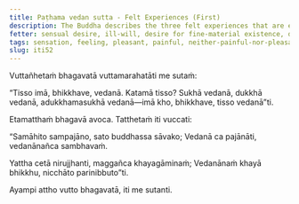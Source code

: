 ```yaml
---
title: Paṭhama vedan sutta - Felt Experiences (First)
description: The Buddha describes the three felt experiences that are experienced on contact through the sense doors - pleasant, painful, and neither-painful-nor-pleasant.
fetter: sensual desire, ill-will, desire for fine-material existence, desire for immaterial existence, ignorance
tags: sensation, feeling, pleasant, painful, neither-painful-nor-pleasant, discernment, quenching, buddha, iti, iti50-99
slug: iti52
---
```


Vuttañhetaṁ bhagavatā vuttamarahatāti me sutaṁ:

“Tisso imā, bhikkhave, vedanā. Katamā tisso? Sukhā vedanā, dukkhā vedanā, adukkhamasukhā vedanā—imā kho, bhikkhave, tisso vedanā”ti.

Etamatthaṁ bhagavā avoca. Tatthetaṁ iti vuccati:

“Samāhito sampajāno,
sato buddhassa sāvako;
Vedanā ca pajānāti,
vedanānañca sambhavaṁ.

Yattha cetā nirujjhanti,
maggañca khayagāminaṁ;
Vedanānaṁ khayā bhikkhu,
nicchāto parinibbuto”ti.

Ayampi attho vutto bhagavatā, iti me sutanti.
